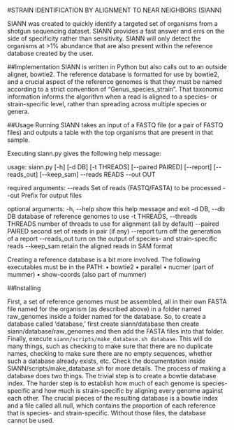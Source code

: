 ﻿#STRAIN IDENTIFICATION BY ALIGNMENT TO NEAR NEIGHBORS (SIANN)

SIANN was created to quickly identify a targeted set of organisms from a shotgun sequencing dataset. SIANN provides a fast answer and errs on the side of specificity rather than sensitivity. SIANN will only detect the organisms at >1% abundance that are also present within the reference database created by the user.

##Implementation
SIANN is written in Python but also calls out to an outside aligner, bowtie2. The reference database is formatted for use by bowtie2, and a crucial aspect of the reference genomes is that they must be named according to a strict convention of “Genus_species_strain”. That taxonomic information informs the algorithm when a read is aligned to a species- or strain-specific level, rather than spreading across multiple species or genera. 

##Usage
Running SIANN takes an input of a FASTQ file (or a pair of FASTQ files) and outputs a table with the top organisms that are present in that sample. 

Executing siann.py gives the following help message:

usage: siann.py [-h] [-d DB] [-t THREADS] [--paired PAIRED] [--report]
                [--reads_out] [--keep_sam] --reads READS --out OUT

required arguments:
--reads	Set of reads (FASTQ/FASTA) to be processed
--out	Prefix for output files

optional arguments:
  -h, --help				show this help message and exit
  -d DB, --db DB			database of reference genomes to use
  -t THREADS, --threads THREADS
                			number of threads to use for alignment (all by default)
  --paired PAIRED			second set of reads in pair (if any)
  --report              	turn off the generation of a report
  --reads_out           	turn on the output of species- and strain-specific reads
  --keep_sam            	retain the aligned reads in SAM format

 
Creating a reference database is a bit more involved. The following executables must be in the PATH:
•	bowtie2
•	parallel
•	nucmer (part of mummer)
•	show-coords (also part of mummer) 


##Installing

First, a set of reference genomes must be assembled, all in their own FASTA file named for the organism (as described above) in a folder named raw_genomes inside a folder named for the database. So, to create a database called ‘database,’ first create siann/database then create siann/database/raw_genomes and then add the FASTA files into that folder. Finally, execute `siann/scripts/make_database.sh database`. This will do many things, such as checking to make sure that there are no duplicate names, checking to make sure there are no empty sequences, whether such a database already exists, etc. Check the documentation inside SIANN/scripts/make_database.sh for more details. 
The process of making a database does two things. The trivial step is to create a bowtie database index. The harder step is to establish how much of each genome is species-specific and how much is strain-specific by aligning every genome against each other. The crucial pieces of the resulting database is a bowtie index and a file called all.null, which contains the proportion of each reference that is species- and strain-specific. Without those files, the database cannot be used. 



